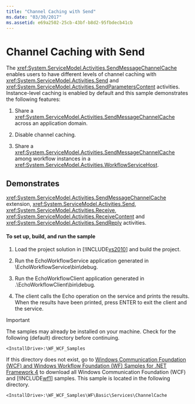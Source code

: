 ```yaml
---
title: "Channel Caching with Send"
ms.date: "03/30/2017"
ms.assetid: e69a2502-25cb-43bf-b8d2-95fbdecb41cb
---
```

# Channel Caching with Send
The <xref:System.ServiceModel.Activities.SendMessageChannelCache> enables users to have different levels of channel caching with <xref:System.ServiceModel.Activities.Send> and <xref:System.ServiceModel.Activities.SendParametersContent> activities. Instance-level caching is enabled by default and this sample demonstrates the following features:  
  
1.  Share a <xref:System.ServiceModel.Activities.SendMessageChannelCache> across an application domain.  
  
2.  Disable channel caching.  
  
3.  Share a <xref:System.ServiceModel.Activities.SendMessageChannelCache> among workflow instances in a <xref:System.ServiceModel.Activities.WorkflowServiceHost>.  
  
## Demonstrates  
 <xref:System.ServiceModel.Activities.SendMessageChannelCache> extension, <xref:System.ServiceModel.Activities.Send>, <xref:System.ServiceModel.Activities.Receive>, <xref:System.ServiceModel.Activities.ReceiveContent> and <xref:System.ServiceModel.Activities.SendReply> activities.  
  
#### To set up, build, and run the sample  
  
1.  Load the project solution in [!INCLUDE[vs2010](../../../../includes/vs2010-md.md)] and build the project.  
  
2.  Run the EchoWorkflowService application generated in \EchoWorkflowService\bin\debug.  
  
3.  Run the EchoWorkflowClient application generated in .\EchoWorkflowClient\bin\debug.  
  
4.  The client calls the Echo operation on the service and prints the results. When the results have been printed, press ENTER to exit the client and the service.  
  
> [!IMPORTANT]
>  The samples may already be installed on your machine. Check for the following (default) directory before continuing.  
>   
>  `<InstallDrive>:\WF_WCF_Samples`  
>   
>  If this directory does not exist, go to [Windows Communication Foundation (WCF) and Windows Workflow Foundation (WF) Samples for .NET Framework 4](http://go.microsoft.com/fwlink/?LinkId=150780) to download all Windows Communication Foundation (WCF) and [!INCLUDE[wf1](../../../../includes/wf1-md.md)] samples. This sample is located in the following directory.  
>   
>  `<InstallDrive>:\WF_WCF_Samples\WF\Basic\Services\ChannelCache`
